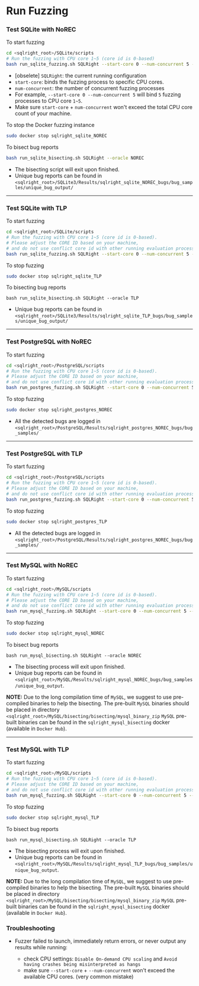 # Run Fuzzing

### Test SQLite with NoREC

To start fuzzing

```bash
cd <sqlright_root>/SQLite/scripts
# Run the fuzzing with CPU core 1~5 (core id is 0-based)
bash run_sqlite_fuzzing.sh SQLRight --start-core 0 --num-concurrent 5 --oracle NOREC
```

- [obselete] `SQLRight`: the current running configuration
- `start-core`: binds the fuzzing process to specific CPU cores. 
- `num-concurrent`: the number of concurrent fuzzing processes
- For example, `--start-core 0 --num-concurrent 5` will bind `5` fuzzing processes to CPU core `1~5`. 
- Make sure `start-core` + `num-concurrent` won't exceed the total CPU core count of your machine.

To stop the Docker fuzzing instance

```bash
sudo docker stop sqlright_sqlite_NOREC
```

To bisect bug reports

```bash
bash run_sqlite_bisecting.sh SQLRight --oracle NOREC
```

- The bisecting script will exit upon finished. 
- Unique bug reports can be found in `<sqlright_root>/SQLite3/Results/sqlright_sqlite_NOREC_bugs/bug_samples/unique_bug_output/`

---------------------------------------
### Test SQLite with TLP

To start fuzzing

```bash
cd <sqlright_root>/SQLite/scripts
# Run the fuzzing with CPU core 1~5 (core id is 0-based). 
# Please adjust the CORE ID based on your machine, 
# and do not use conflict core id with other running evaluation process. 
bash run_sqlite_fuzzing.sh SQLRight --start-core 0 --num-concurrent 5 --oracle TLP
```

To stop fuzzing

```bash
sudo docker stop sqlright_sqlite_TLP
```

To bisecting bug reports

```
bash run_sqlite_bisecting.sh SQLRight --oracle TLP
```

- Unique bug reports can be found in `<sqlright_root>/SQLite3/Results/sqlright_sqlite_TLP_bugs/bug_samples/unique_bug_output/`

--------------------------------------------------------------------------
### Test PostgreSQL with NoREC

To start fuzzing

```bash
cd <sqlright_root>/PostgreSQL/scripts
# Run the fuzzing with CPU core 1~5 (core id is 0-based). 
# Please adjust the CORE ID based on your machine, 
# and do not use conflict core id with other running evaluation process. 
bash run_postgres_fuzzing.sh SQLRight --start-core 0 --num-concurrent 5 --oracle NOREC
```

To stop fuzzing

```bash
sudo docker stop sqlright_postgres_NOREC
```

- All the detected bugs are logged in `<sqlright_root>/PostgreSQL/Results/sqlright_postgres_NOREC_bugs/bug_samples/`

--------------------------------------------------------------------------
### Test PostgreSQL with TLP

To start fuzzing

```bash
cd <sqlright_root>/PostgreSQL/scripts
# Run the fuzzing with CPU core 1~5 (core id is 0-based). 
# Please adjust the CORE ID based on your machine, 
# and do not use conflict core id with other running evaluation process. 
bash run_postgres_fuzzing.sh SQLRight --start-core 0 --num-concurrent 5 --oracle TLP
```

To stop fuzzing 

```bash
sudo docker stop sqlright_postgres_TLP
```

- All the detected bugs are logged in `<sqlright_root>/PostgreSQL/Results/sqlright_postgres_NOREC_bugs/bug_samples/`

--------------------------------------------------------------------------
### Test MySQL with NoREC

To start fuzzing

```bash
cd <sqlright_root>/MySQL/scripts
# Run the fuzzing with CPU core 1~5 (core id is 0-based). 
# Please adjust the CORE ID based on your machine, 
# and do not use conflict core id with other running evaluation process. 
bash run_mysql_fuzzing.sh SQLRight --start-core 0 --num-concurrent 5 --oracle NOREC
```

To stop fuzzing

```bash
sudo docker stop sqlright_mysql_NOREC
```

To bisect bug reports

```
bash run_mysql_bisecting.sh SQLRight --oracle NOREC
```

- The bisecting process will exit upon finished. 
- Unique bug reports can be found in `<sqlright_root>/MySQL/Results/sqlright_mysql_NOREC_bugs/bug_samples/unique_bug_output`.

**NOTE:** Due to the long compilation time of `MySQL`, we suggest to use pre-compiled binaries to help the bisecting.
The pre-built `MySQL` binaries should be placed in directory `<sqlright_root>/MySQL/bisecting/bisecting/mysql_binary_zip`
`MySQL` pre-built binaries can be found in the `sqlright_mysql_bisecting` docker (available in `Docker Hub`). 


------------------------------------
### Test MySQL with TLP

To start fuzzing

```bash
cd <sqlright_root>/MySQL/scripts
# Run the fuzzing with CPU core 1~5 (core id is 0-based). 
# Please adjust the CORE ID based on your machine, 
# and do not use conflict core id with other running evaluation process. 
bash run_mysql_fuzzing.sh SQLRight --start-core 0 --num-concurrent 5 --oracle TLP
```

To stop fuzzing 

```bash
sudo docker stop sqlright_mysql_TLP
```

To bisect bug reports
```
bash run_mysql_bisecting.sh SQLRight --oracle TLP
```

- The bisecting process will exit upon finished. 
- Unique bug reports can be found in `<sqlright_root>/MySQL/Results/sqlright_mysql_TLP_bugs/bug_samples/unique_bug_output`.

**NOTE:** Due to the long compilation time of `MySQL`, we suggest to use pre-compiled binaries to help the bisecting.
The pre-built `MySQL` binaries should be placed in directory `<sqlright_root>/MySQL/bisecting/bisecting/mysql_binary_zip`
`MySQL` pre-built binaries can be found in the `sqlright_mysql_bisecting` docker (available in `Docker Hub`). 


### Troubleshooting

- Fuzzer failed to launch, immediately return errors, or never output any results while running:

    - check CPU settings: `Disable On-demand CPU scaling` and `Avoid having crashes being misinterpreted as hangs`
    - make sure `--start-core` + `--num-concurrent` won't exceed the available CPU cores. (very common mistake)
